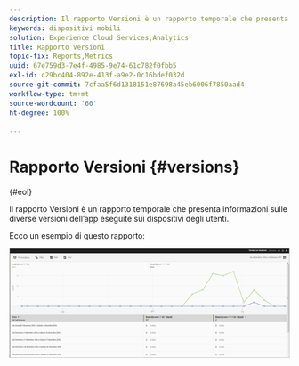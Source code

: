 ```yaml
---
description: Il rapporto Versioni è un rapporto temporale che presenta informazioni sulle diverse versioni dell’app eseguite sui dispositivi degli utenti.
keywords: dispositivi mobili
solution: Experience Cloud Services,Analytics
title: Rapporto Versioni
topic-fix: Reports,Metrics
uuid: 67e759d3-7e4f-4985-9e74-61c782f0fbb5
exl-id: c29bc404-892e-413f-a9e2-0c16bdef032d
source-git-commit: 7cfaa5f6d1318151e87698a45eb6006f7850aad4
workflow-type: tm+mt
source-wordcount: '60'
ht-degree: 100%

---
```


# Rapporto Versioni {#versions}

{#eol}

Il rapporto Versioni è un rapporto temporale che presenta informazioni sulle diverse versioni dell’app eseguite sui dispositivi degli utenti.

Ecco un esempio di questo rapporto:

![](assets/report_versions.png)
